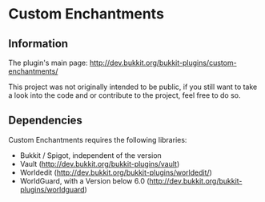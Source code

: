# Custom Enchantments

## Information

The plugin's main page: http://dev.bukkit.org/bukkit-plugins/custom-enchantments/

This project was not originally intended to be public, 
if you still want to take a look into the code and or contribute to the project, 
feel free to do so.

## Dependencies

Custom Enchantments requires the following libraries:

* Bukkit / Spigot, independent of the version
* Vault (http://dev.bukkit.org/bukkit-plugins/vault)
* Worldedit (http://dev.bukkit.org/bukkit-plugins/worldedit/)
* WorldGuard, with a Version below 6.0 (http://dev.bukkit.org/bukkit-plugins/worldguard)
